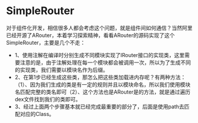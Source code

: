 # SimpleRouter
对于组件化开发，相信很多人都会考虑这个问题，就是组件间如何通信？当然阿里已经开源了ARouter，本着学习探索精神，看看ARouter的源码实现了这个SimpleRouter，主要是几个不走：
* 1、使用注解在编译时分别生成不同模块实现了IRouter接口的实现类，这里需要注意的是，由于注解处理在每一个模块都会被调用一次，所以为了生成不同的实现类，我们需要以模块名作为后缀。
* 2、在第1步已经生成这些类，那怎么把这些类加载进内存呢？有两种方法：（1）、因为我们生成的类是有一定的规则并且以模块命名，所以我们使用模块名匹配完整的类名即可（2）、这个方法也是ARouter是的方法，就是通过遍历dex文件找到我们的类即可。
* 3、经过上面两个步骤基本就已经完成最重要的部分了，后面是使用path去匹配对应的Class。
